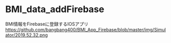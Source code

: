 # BMI_data_addFirebase
BMI情報をFirebaseに登録するIOSアプリ
https://github.com/bangbang400/BMI_App_Firebase/blob/master/img/Simulator/2019.52.32.png
